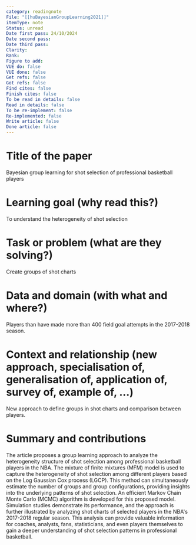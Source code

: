 ```yaml
---
category: readingnote
File: "[[huBayesianGroupLearning2021]]"
itemType: note
Status: unread
Date first pass: 24/10/2024
Date second pass: 
Date third pass: 
Clarity: 
Rank: 
Figure to add: 
VUE do: false
VUE done: false
Get refs: false
Got refs: false
Find cites: false
Finish cites: false
To be read in details: false
Read in details: false
To be re-implement: false
Re-implemented: false
Write article: false
Done article: false
---
```

# Title of the paper
Bayesian group learning for shot selection of professional basketball players

# Learning goal (why read this?)
To understand the heterogeneity of shot selection

# Task or problem (what are they solving?)
Create groups of shot charts

# Data and domain (with what and where?)
Players than have made more than $400$ field goal attempts in the 2017-2018 season.

# Context and relationship (new approach, specialisation of, generalisation of, application of, survey of, example of, ...)
New approach to define groups in shot charts and comparison between players.

# Summary and contributions

The article proposes a group learning approach to analyze the heterogeneity structure of shot selection among professional basketball players in the NBA. The mixture of finite mixtures (MFM) model is used to capture the heterogeneity of shot selection among different players based on the Log Gaussian Cox process (LGCP).
This method can simultaneously estimate the number of groups and group configurations, providing insights into the underlying patterns of shot selection. An efficient Markov Chain Monte Carlo (MCMC) algorithm is developed for this proposed model.
Simulation studies demonstrate its performance, and the approach is further illustrated by analyzing shot charts of selected players in the NBA's 2017-2018 regular season.
This analysis can provide valuable information for coaches, analysts, fans, statisticians, and even players themselves to gain a deeper understanding of shot selection patterns in professional basketball.